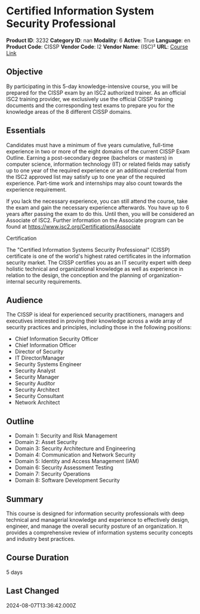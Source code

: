 # Certified Information System Security Professional

**Product ID**: 3232
**Category ID**: nan
**Modality**: 6
**Active**: True
**Language**: en
**Product Code**: CISSP
**Vendor Code**: I2
**Vendor Name**: (ISC)²
**URL**: [Course Link](https://www.fastlaneus.com/course/isc-cissp)

## Objective
By participating in this 5-day knowledge-intensive course, you will be prepared for the CISSP exam by an ISC2 authorized trainer. As an official ISC2 training provider, we exclusively use the official CISSP training documents and the corresponding test exams to prepare you for the knowledge areas of the 8 different CISSP domains.

## Essentials
Candidates must have a minimum of five years cumulative, full-time experience in two or more of the eight domains of the current CISSP Exam Outline. Earning a post-secondary degree (bachelors or masters) in computer science, information technology (IT) or related fields may satisfy up to one year of the required experience or an additional credential from the ISC2 approved list may satisfy up to one year of the required experience. Part-time work and internships may also count towards the experience requirement.

If you lack the necessary experience, you can still attend the course, take the exam and gain the necessary experience afterwards. You have up to 6 years after passing the exam to do this. Until then, you will be considered an Associate of ISC2. Further information on the Associate program can be found at https://www.isc2.org/Certifications/Associate

Certification

The "Certified Information Systems Security Professional" (CISSP) certificate is one of the world's highest rated certificates in the information security market. The CISSP certifies you as an IT security expert with deep holistic technical and organizational knowledge as well as experience in relation to the design, the conception and the planning of organization-internal security requirements.

## Audience
The CISSP is ideal for experienced security practitioners, managers and executives interested in proving their knowledge across a wide array of security practices and principles, including those in the following positions:


- Chief Information Security Officer
- Chief Information Officer
- Director of Security
- IT Director/Manager
- Security Systems Engineer
- Security Analyst
- Security Manager
- Security Auditor
- Security Architect
- Security Consultant
- Network Architect

## Outline
- Domain 1: Security and Risk Management
- Domain 2: Asset Security
- Domain 3: Security Architecture and Engineering
- Domain 4: Communication and Network Security
- Domain 5: Identity and Access Management (IAM)
- Domain 6: Security Assessment Testing
- Domain 7: Security Operations
- Domain 8: Software Development Security

## Summary
This course is designed for information security professionals with deep technical and managerial knowledge and experience to effectively design, engineer, and manage the overall security posture of an organization. It provides a comprehensive review of information systems security concepts and industry best practices.

## Course Duration
5 days

## Last Changed
2024-08-07T13:36:42.000Z
